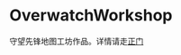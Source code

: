 # OverwatchWorkshop
守望先锋地图工坊作品。详情请走[正门](https://snake.moe/2019/07/08/%E5%9C%B0%E5%9B%BE%E5%B7%A5%E5%9D%8A%E4%BD%9C%E5%93%81-%E6%9C%80%E5%88%9D%E7%9A%84%E5%AE%88%E6%9C%9B%E5%85%88%E9%94%8B/)